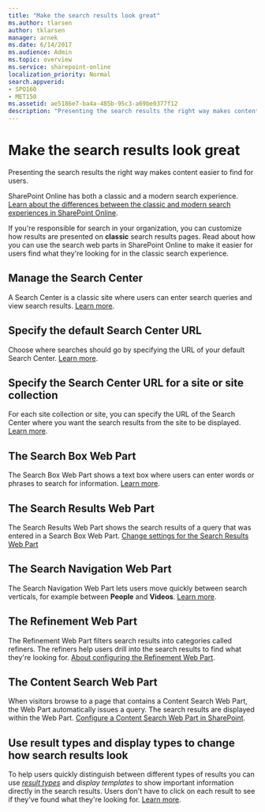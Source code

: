 ```yaml
---
title: "Make the search results look great"
ms.author: tlarsen
author: tklarsen
manager: arnek
ms.date: 6/14/2017
ms.audience: Admin
ms.topic: overview
ms.service: sharepoint-online
localization_priority: Normal
search.appverid:
- SPO160
- MET150
ms.assetid: ae5186e7-ba4a-485b-95c3-a69be0377f12
description: "Presenting the search results the right way makes content easier to find. Learn how you can use the search web parts in SharePoint Online to help users find what they're looking for."
---
```


# Make the search results look great

Presenting the search results the right way makes content easier to find for users.

SharePoint Online has both a classic and a modern search experience. [Learn about the differences between the classic and modern search experiences in SharePoint Online](differences-classic-modern-search.md).

If you're responsible for search in your organization, you can customize how results are presented on **classic** search results pages. Read about how you can use the search web parts in SharePoint Online to make it easier for users find what they're looking for in the classic search experience.  
  
 ## Manage the Search Center
  
A Search Center is a classic site where users can enter search queries and view search results. [Learn more](manage-search-center.md).
  
## Specify the default Search Center URL
  
Choose where searches should go by specifying the URL of your default Search Center. [Learn more](specify-default-search-center.md).
  
## Specify the Search Center URL for a site or site collection
  
For each site collection or site, you can specify the URL of the Search Center where you want the search results from the site to be displayed. [Learn more](override-default-search-center.md).
  
## The Search Box Web Part
  
The Search Box Web Part shows a text box where users can enter words or phrases to search for information. [Learn more](search-box-web-part.md).
  
 ## The Search Results Web Part
  
The Search Results Web Part shows the search results of a query that was entered in a Search Box Web Part. [Change settings for the Search Results Web Part](https://support.office.com/article/40ff85b3-bc5e-4230-b1dd-f088188e487e)
  
## The Search Navigation Web Part
  
The Search Navigation Web Part lets users move quickly between search verticals, for example between **People** and **Videos**. [Learn more](search-navigation-web-part.md).
  
## The Refinement Web Part
  
The Refinement Web Part filters search results into categories called refiners. The refiners help users drill into the search results to find what they're looking for. [About configuring the Refinement Web Part](https://support.office.com/article/7cef67e8-b992-4659-b21a-ba534eea102e).
  
## The Content Search Web Part
  
When visitors browse to a page that contains a Content Search Web Part, the Web Part automatically issues a query. The search results are displayed within the Web Part. [Configure a Content Search Web Part in SharePoint](https://support.office.com/article/0dc16de1-dbe4-462b-babb-bf8338c36c9a).
  
 ## Use result types and display types to change how search results look
  
To help users quickly distinguish between different types of results you can use  *[result types](manage-result-types.md)*  and  *display templates*  to show important information directly in the search results. Users don't have to click on each result to see if they've found what they're looking for. [Learn more](use-result-types-and-display-templates.md).
